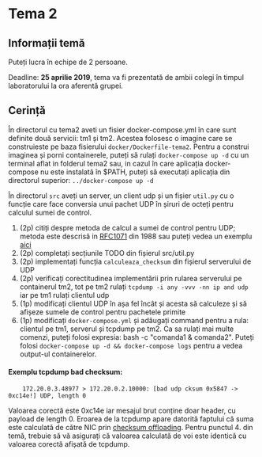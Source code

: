 # Tema 2

## Informații temă
Puteți lucra în echipe de 2 persoane.

Deadline: **25 aprilie 2019**, tema va fi prezentată de ambii colegi în timpul laboratorului la ora aferentă grupei.


## Cerință
În directorul cu tema2 aveti un fisier docker-compose.yml în care sunt definite două servicii: tm1 și tm2. Acestea folosesc o imagine care se construieste pe baza fisierului `docker/Dockerfile-tema2`. Pentru a construi imaginea și porni containerele, puteți să rulați `docker-compose up -d` cu un terminal aflat in folderul tema2 sau, in cazul în care aplicația docker-compose nu este instalată în $PATH, puteți să executați aplicația din directorul superior: `../docker-compose up -d`

În directorul `src` aveți un server, un client udp și un fișier `util.py` cu o funcție care face conversia unui pachet UDP în șiruri de octeți pentru calculul sumei de control. 

1. (2p) citiți despre metoda de calcul a sumei de control pentru UDP; metoda este descrisă in [RFC1071](https://tools.ietf.org/html/rfc1071) din 1988 sau puteți vedea un exemplu [aici](https://www.securitynik.com/2015/08/calculating-udp-checksum-with-taste-of.html)
2. (2p) completați secțiunile TODO din fișierul src/util.py 
3. (2p) implementați funcția `calculeaza_checksum` din fișierul serverului de UDP
4. (2p) verificați corectitudinea implementării prin rularea serverului pe containerul tm2, tot pe tm2 rulați `tcpdump -i any -vvv -nn ip and udp` iar pe tm1 rulați clientul udp
5. (1p) modificați clientul UDP în așa fel încât și acesta să calculeze și să afișeze sumele de control pentru pachetele primite
6. (1p) modificați `docker-compose.yml` și adăugați command pentru a rula: clientul pe tm1, serverul și tcpdump pe tm2. Ca sa rulați mai multe comenzi, puteți folosi expresia: bash -c "comanda1 & comanda2". Puteți folosi `docker-compose up -d && docker-compose logs` pentru a vedea output-ul containerelor.

#### Exemplu tcpdump bad checksum:
```
	172.20.0.3.48977 > 172.20.0.2.10000: [bad udp cksum 0x5847 -> 0xc14e!] UDP, length 0
```
Valoarea corectă este 0xc14e iar mesajul brut conține doar header, cu payload de length 0.
Eroarea de la tcpdump apare datorită faptului că suma este calculată de către NIC prin [checksum offloading](https://wiki.wireshark.org/CaptureSetup/Offloading).
Pentru punctul 4. din temă, trebuie să vă asigurați că valoarea calculată de voi este identică cu valoarea corectă afișată de tcpdump.


